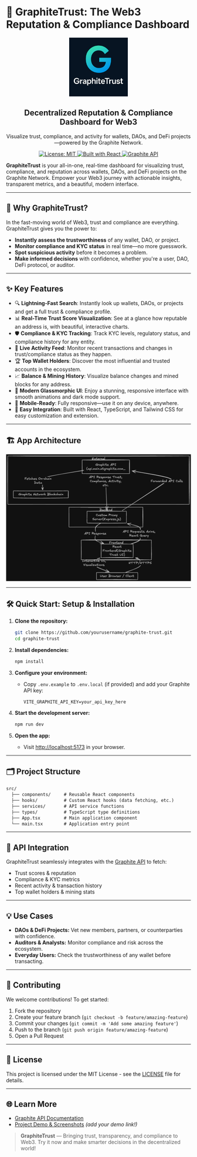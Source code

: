 # 🚀 GraphiteTrust: The Web3 Reputation & Compliance Dashboard

<div align="center">
  <img src="../public/GraphiteTrust_Logo.png" alt="GraphiteTrust Logo" width="160" />
  <h2>Decentralized Reputation & Compliance Dashboard for Web3</h2>
  <p>Visualize trust, compliance, and activity for wallets, DAOs, and DeFi projects—powered by the Graphite Network.</p>

  <a href="https://opensource.org/licenses/MIT">
    <img src="https://img.shields.io/badge/License-MIT-blue.svg" alt="License: MIT" />
  </a>
  <a href="https://react.dev/">
    <img src="https://img.shields.io/badge/Built%20with-React-61DAFB?logo=react&logoColor=white" alt="Built with React" />
  </a>
  <a href="https://docs.main.atgraphite.com/">
    <img src="https://img.shields.io/badge/API-Graphite-6C47FF" alt="Graphite API" />
  </a>
</div>

**GraphiteTrust** is your all-in-one, real-time dashboard for visualizing trust, compliance, and reputation across wallets, DAOs, and DeFi projects on the Graphite Network. Empower your Web3 journey with actionable insights, transparent metrics, and a beautiful, modern interface.

---

## 🌟 Why GraphiteTrust?

In the fast-moving world of Web3, trust and compliance are everything. GraphiteTrust gives you the power to:

- **Instantly assess the trustworthiness** of any wallet, DAO, or project.
- **Monitor compliance and KYC status** in real time—no more guesswork.
- **Spot suspicious activity** before it becomes a problem.
- **Make informed decisions** with confidence, whether you're a user, DAO, DeFi protocol, or auditor.

---

## ✨ Key Features

- 🔍 **Lightning-Fast Search**: Instantly look up wallets, DAOs, or projects and get a full trust & compliance profile.
- 📊 **Real-Time Trust Score Visualization**: See at a glance how reputable an address is, with beautiful, interactive charts.
- 🛡️ **Compliance & KYC Tracking**: Track KYC levels, regulatory status, and compliance history for any entity.
- 🔔 **Live Activity Feed**: Monitor recent transactions and changes in trust/compliance status as they happen.
- 🏆 **Top Wallet Holders**: Discover the most influential and trusted accounts in the ecosystem.
- 📈 **Balance & Mining History**: Visualize balance changes and mined blocks for any address.
- 🎨 **Modern Glassmorphic UI**: Enjoy a stunning, responsive interface with smooth animations and dark mode support.
- 📱 **Mobile-Ready**: Fully responsive—use it on any device, anywhere.
- 🧩 **Easy Integration**: Built with React, TypeScript, and Tailwind CSS for easy customization and extension.

---

## 🏗️ App Architecture

![App Architecture](/public/GraphiteTrust_Dark.png)

---

## 🛠️ Quick Start: Setup & Installation

1. **Clone the repository:**

   ```bash
   git clone https://github.com/yourusername/graphite-trust.git
   cd graphite-trust
   ```

2. **Install dependencies:**

   ```bash
   npm install
   ```

3. **Configure your environment:**

   - Copy `.env.example` to `.env.local` (if provided) and add your Graphite API key:
     ```env
     VITE_GRAPHITE_API_KEY=your_api_key_here
     ```

4. **Start the development server:**

   ```bash
   npm run dev
   ```

5. **Open the app:**
   - Visit [http://localhost:5173](http://localhost:5173) in your browser.

---

## 🗂️ Project Structure

```
src/
  ├── components/     # Reusable React components
  ├── hooks/          # Custom React hooks (data fetching, etc.)
  ├── services/       # API service functions
  ├── types/          # TypeScript type definitions
  ├── App.tsx         # Main application component
  └── main.tsx        # Application entry point
```

---

## 🔌 API Integration

GraphiteTrust seamlessly integrates with the [Graphite API](https://docs.main.atgraphite.com/) to fetch:

- Trust scores & reputation
- Compliance & KYC metrics
- Recent activity & transaction history
- Top wallet holders & mining stats

---

## 💡 Use Cases

- **DAOs & DeFi Projects:** Vet new members, partners, or counterparties with confidence.
- **Auditors & Analysts:** Monitor compliance and risk across the ecosystem.
- **Everyday Users:** Check the trustworthiness of any wallet before transacting.

---

## 🤝 Contributing

We welcome contributions! To get started:

1. Fork the repository
2. Create your feature branch (`git checkout -b feature/amazing-feature`)
3. Commit your changes (`git commit -m 'Add some amazing feature'`)
4. Push to the branch (`git push origin feature/amazing-feature`)
5. Open a Pull Request

---

## 📄 License

This project is licensed under the MIT License - see the [LICENSE](LICENSE) file for details.

---

## 🌐 Learn More

- [Graphite API Documentation](https://docs.main.atgraphite.com/)
- [Project Demo & Screenshots](#) _(add your demo link!)_

> **GraphiteTrust** — Bringing trust, transparency, and compliance to Web3. Try it now and make smarter decisions in the decentralized world!
